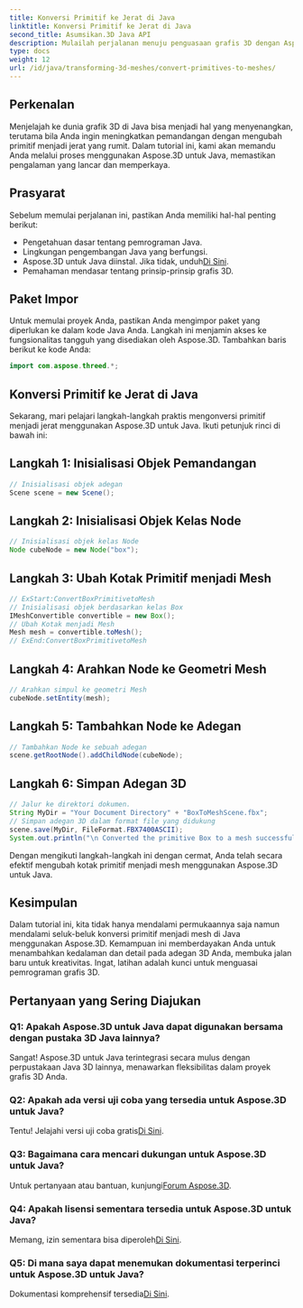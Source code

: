 ```yaml
---
title: Konversi Primitif ke Jerat di Java
linktitle: Konversi Primitif ke Jerat di Java
second_title: Asumsikan.3D Java API
description: Mulailah perjalanan menuju penguasaan grafis 3D dengan Aspose.3D untuk Java - ubah primitif menjadi jerat yang memukau dengan mudah. Tingkatkan pengalaman coding Anda sekarang!
type: docs
weight: 12
url: /id/java/transforming-3d-meshes/convert-primitives-to-meshes/
---
```

## Perkenalan
Menjelajah ke dunia grafik 3D di Java bisa menjadi hal yang menyenangkan, terutama bila Anda ingin meningkatkan pemandangan dengan mengubah primitif menjadi jerat yang rumit. Dalam tutorial ini, kami akan memandu Anda melalui proses menggunakan Aspose.3D untuk Java, memastikan pengalaman yang lancar dan memperkaya.
## Prasyarat
Sebelum memulai perjalanan ini, pastikan Anda memiliki hal-hal penting berikut:
- Pengetahuan dasar tentang pemrograman Java.
- Lingkungan pengembangan Java yang berfungsi.
-  Aspose.3D untuk Java diinstal. Jika tidak, unduh[Di Sini](https://releases.aspose.com/3d/java/).
- Pemahaman mendasar tentang prinsip-prinsip grafis 3D.
## Paket Impor
Untuk memulai proyek Anda, pastikan Anda mengimpor paket yang diperlukan ke dalam kode Java Anda. Langkah ini menjamin akses ke fungsionalitas tangguh yang disediakan oleh Aspose.3D. Tambahkan baris berikut ke kode Anda:
```java
import com.aspose.threed.*;
```
## Konversi Primitif ke Jerat di Java
Sekarang, mari pelajari langkah-langkah praktis mengonversi primitif menjadi jerat menggunakan Aspose.3D untuk Java. Ikuti petunjuk rinci di bawah ini:
## Langkah 1: Inisialisasi Objek Pemandangan
```java
// Inisialisasi objek adegan
Scene scene = new Scene();
```
## Langkah 2: Inisialisasi Objek Kelas Node
```java
// Inisialisasi objek kelas Node
Node cubeNode = new Node("box");
```
## Langkah 3: Ubah Kotak Primitif menjadi Mesh
```java
// ExStart:ConvertBoxPrimitivetoMesh
// Inisialisasi objek berdasarkan kelas Box
IMeshConvertible convertible = new Box();
// Ubah Kotak menjadi Mesh
Mesh mesh = convertible.toMesh();
// ExEnd:ConvertBoxPrimitivetoMesh
```
## Langkah 4: Arahkan Node ke Geometri Mesh
```java
// Arahkan simpul ke geometri Mesh
cubeNode.setEntity(mesh);
```
## Langkah 5: Tambahkan Node ke Adegan
```java
// Tambahkan Node ke sebuah adegan
scene.getRootNode().addChildNode(cubeNode);
```
## Langkah 6: Simpan Adegan 3D
```java
// Jalur ke direktori dokumen.
String MyDir = "Your Document Directory" + "BoxToMeshScene.fbx";
// Simpan adegan 3D dalam format file yang didukung
scene.save(MyDir, FileFormat.FBX7400ASCII);
System.out.println("\n Converted the primitive Box to a mesh successfully.\nFile saved at " + MyDir);
```
Dengan mengikuti langkah-langkah ini dengan cermat, Anda telah secara efektif mengubah kotak primitif menjadi mesh menggunakan Aspose.3D untuk Java.
## Kesimpulan
Dalam tutorial ini, kita tidak hanya mendalami permukaannya saja namun mendalami seluk-beluk konversi primitif menjadi mesh di Java menggunakan Aspose.3D. Kemampuan ini memberdayakan Anda untuk menambahkan kedalaman dan detail pada adegan 3D Anda, membuka jalan baru untuk kreativitas. Ingat, latihan adalah kunci untuk menguasai pemrograman grafis 3D.
## Pertanyaan yang Sering Diajukan
### Q1: Apakah Aspose.3D untuk Java dapat digunakan bersama dengan pustaka 3D Java lainnya?
Sangat! Aspose.3D untuk Java terintegrasi secara mulus dengan perpustakaan Java 3D lainnya, menawarkan fleksibilitas dalam proyek grafis 3D Anda.
### Q2: Apakah ada versi uji coba yang tersedia untuk Aspose.3D untuk Java?
 Tentu! Jelajahi versi uji coba gratis[Di Sini](https://releases.aspose.com/).
### Q3: Bagaimana cara mencari dukungan untuk Aspose.3D untuk Java?
 Untuk pertanyaan atau bantuan, kunjungi[Forum Aspose.3D](https://forum.aspose.com/c/3d/18).
### Q4: Apakah lisensi sementara tersedia untuk Aspose.3D untuk Java?
 Memang, izin sementara bisa diperoleh[Di Sini](https://purchase.aspose.com/temporary-license/).
### Q5: Di mana saya dapat menemukan dokumentasi terperinci untuk Aspose.3D untuk Java?
 Dokumentasi komprehensif tersedia[Di Sini](https://reference.aspose.com/3d/java/).